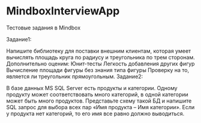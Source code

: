 # MindboxInterviewApp
Тестовые задания в Mindbox

Задание1:

Напишите библиотеку для поставки внешним клиентам, которая умеет вычислять
площадь круга по радиусу и треугольника по трем сторонам. Дополнительно оценим:
Юнит-тесты Легкость добавления других фигур Вычисление площади фигуры без
знания типа фигуры Проверку на то, является ли треугольник прямоугольным.
Задание2:

В базе данных MS SQL Server есть продукты и категории. Одному продукту может
соответствовать много категорий, в одной категории может быть много продуктов.
Представьте схему такой БД и напишите SQL запрос для выбора всех пар «Имя продукта –
Имя категории». Если у продукта нет категорий, то его имя все равно должно выводиться.
